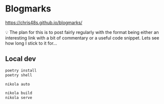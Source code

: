 # Blogmarks

https://chris48s.github.io/blogmarks/

💡 The plan for this is to post fairly regularly with the format being either an interesting link with a bit of commentary or a useful code snippet. Lets see how long I stick to it for...

## Local dev

```bash
poetry install
poetry shell

nikola auto
```

```bash
nikola build
nikola serve
```
